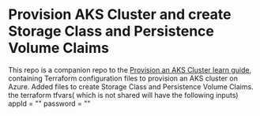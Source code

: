 #  Provision AKS Cluster and create Storage Class and Persistence Volume Claims

This repo is a companion repo to the [Provision an AKS Cluster learn guide](https://learn.hashicorp.com/terraform/kubernetes/provision-aks-cluster), containing Terraform configuration files to provision an AKS cluster on Azure.
Added files to create Storage Class and Persistence Volume Claims. 
the terraform tfvars( which is not shared will have the following inputs)
appId    = ""
password = ""
